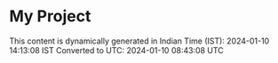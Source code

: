 # My Project

This content is dynamically generated in Indian Time (IST): 2024-01-10 14:13:08 IST
Converted to UTC: 2024-01-10 08:43:08 UTC
